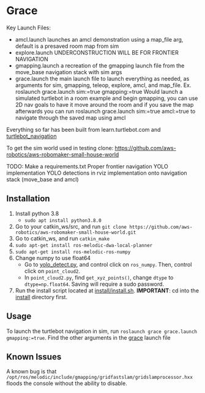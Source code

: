 # Grace

Key Launch Files:

* amcl.launch launches an amcl demonstration using a map_file arg, default is a presaved room map from sim
* explore.launch UNDERCONSTRUCTION WILL BE FOR FRONTIER NAVIGATION
* gmapping.launch a recreation of the gmapping launch file from the move_base navigation stack with sim args
* grace.launch the main launch file to launch everything as needed, as arguments for sim, gmapping, teleop, explore, amcl, and map_file. Ex. roslaunch grace.launch sim:=true gmapping:=true    Would launch a simulated turtlebot in a room example and begin gmapping, you can use 2D nav goals to have it move around the room and if you save the map afterwards you can run roslaunch grace.launch sim:=true amcl:=true    to navigate through the saved map using amcl

Everything so far has been built from learn.turtlebot.com and [turtlebot_navigation](http://wiki.ros.org/turtlebot_navigation/Tutorials/Setup%20the%20Navigation%20Stack%20for%20TurtleBot)

To get the sim world used in testing clone: <https://github.com/aws-robotics/aws-robomaker-small-house-world>

TODO:
Make a requirements.txt
Proper frontier navigation
YOLO implementation
YOLO detections in rviz
implementation onto navigation stack (move_base and amcl)

## Installation

1. Install python 3.8
    * `sudo apt install python3.8.0`
2. Go to your catkin_ws/src, and run `git clone https://github.com/aws-robotics/aws-robomaker-small-house-world.git`
3. Go to catkin_ws, and run `catkin_make`
4. `sudo apt-get install ros-melodic-dwa-local-planner`
5. `sudo apt-get install ros-melodic-ros-numpy`
6. Change numpy to use float64
    * Go to [yolo_detect.py](scripts/yolo_detect.py), and control click on `ros_numpy`. Then, control click on `point_cloud2`.
    * In `point_cloud2.py`, find `get_xyz_points()`, change `dtype` to `dtype=np.float64`. Saving will require a sudo password.
7. Run the install script located at [install/install.sh](install/install.sh). **IMPORTANT**: cd into the [install](/install/) directory first.

## Usage

To launch the turtlebot navigation in sim, run `roslaunch grace grace.launch gmapping:=true`. Find the other arguments in the [grace](launch/grace.launch) launch file

## Known Issues

A known bug is that `/opt/ros/melodic/include/gmapping/gridfastslam/gridslamprocessor.hxx` floods the console without the ability to disable.
